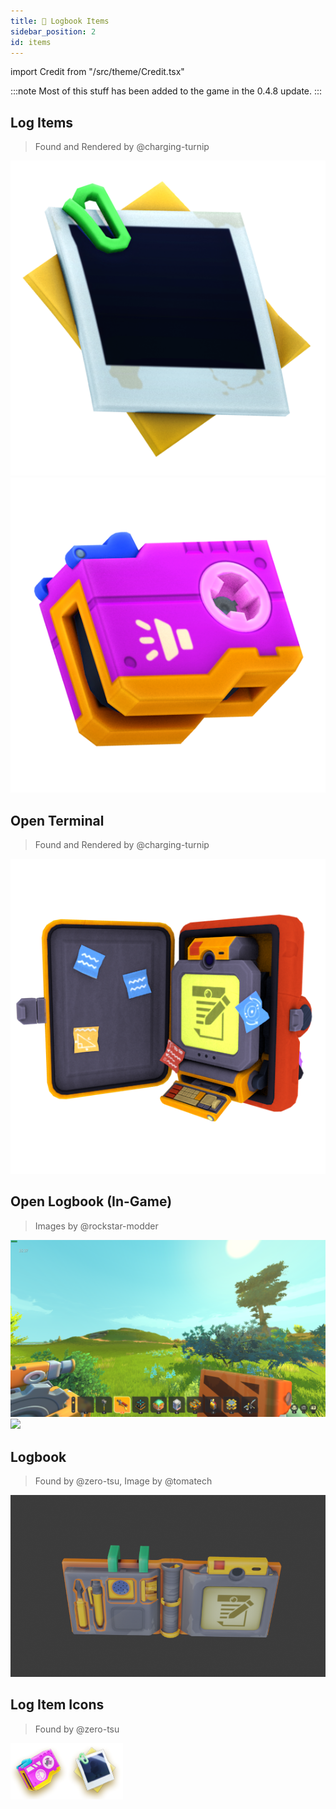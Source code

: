 ```yaml
---
title: 📼 Logbook Items
sidebar_position: 2
id: items
---
```


import Credit from "/src/theme/Credit.tsx"

:::note
Most of this stuff has been added to the game in the 0.4.8 update.
:::

## Log Items
> Found and Rendered by @charging-turnip

![](./image.png)
![](./audio.png)

## Open Terminal
> Found and Rendered by @charging-turnip

![](./openterminal.png)

## Open Logbook (In-Game)
> Images by @rockstar-modder

![](./open-ingame-1.png)
![](./open-ingame-2.png)

## Logbook
> Found by @zero-tsu, Image by @tomatech

![](./render.png)

## Log Item Icons
> Found by @zero-tsu

![](./icons.png)